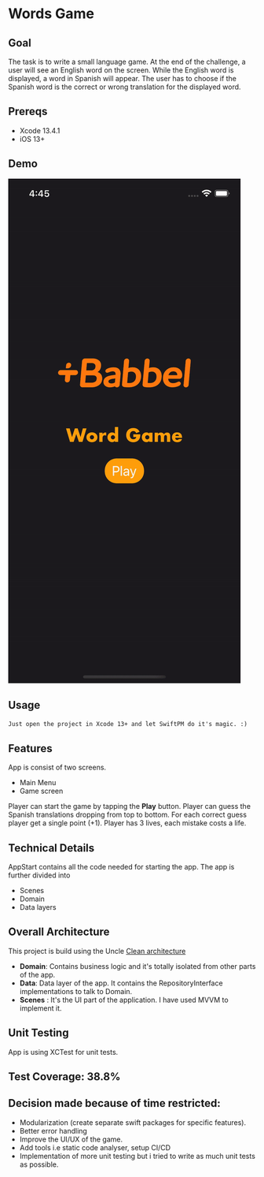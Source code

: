 # Words Game

## Goal
The task is to write a small language game. At the end of the challenge, a user will see an English word on the screen. While the English word is displayed, a word in Spanish will appear.
The user has to choose if the Spanish word is the correct or wrong translation for the displayed word.

## Prereqs

- Xcode 13.4.1
- iOS 13+

## Demo
![](words-demo.gif)

## Usage
```
Just open the project in Xcode 13+ and let SwiftPM do it's magic. :)
```
## Features
App is consist of two screens.
- Main Menu
- Game screen

Player can start the game by tapping the **Play** button.
Player can guess the Spanish translations dropping from top to bottom.
For each correct guess player get a single point (+1).
Player has 3 lives, each mistake costs a life.

## Technical Details
AppStart contains all the code needed for starting the app. The app is further divided into
- Scenes
- Domain
- Data layers

## Overall Architecture
This project is build using the Uncle [Clean architecture](https://blog.cleancoder.com/uncle-bob/2012/08/13/the-clean-architecture.html)

- **Domain**: Contains business logic and it's totally isolated from other parts of the app.
- **Data**: Data layer of the app. It contains the RepositoryInterface implementations to talk to Domain.
- **Scenes** : It's the UI part of the application. I have used MVVM to implement it.

## Unit Testing
App is using XCTest for unit tests.

## Test Coverage: 38.8%

## Decision made because of time restricted:
- Modularization (create separate swift packages for specific features).
- Better error handling
- Improve the UI/UX of the game.
- Add tools i.e static code analyser, setup CI/CD
- Implementation of more unit testing but i tried to write as much unit tests as possible.
